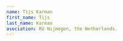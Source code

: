 ```yaml
---
name: Tijs Karman
first_name: Tijs
last_name: Karman
asociation: RU Nijmegen, the Netherlands.
---
```

